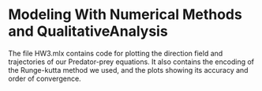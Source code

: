 # Modeling With Numerical Methods and QualitativeAnalysis

The file HW3.mlx contains code for plotting the direction field and trajectories of our Predator-prey equations. It also contains the encoding of the Runge-kutta method we used, and the plots showing its accuracy and order of convergence.
